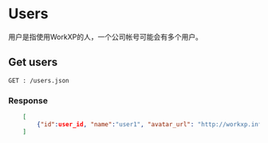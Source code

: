 # Users
用户是指使用WorkXP的人，一个公司帐号可能会有多个用户。

## Get users
`GET : /users.json`  

### Response

```json
	[
		{"id":user_id, "name":"user1", "avatar_url": "http://workxp.info/avatar.png"}
	]
```
